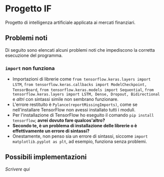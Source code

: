 # Progetto IF
Progetto di intelligenza artificiale applicata ai mercati finanziari.

## Problemi noti
Di seguito sono elencati alcuni problemi noti che impediscono la corretta esecuzione del programma.
### `import` non funziona
- Importazioni di librerie come `from tensorflow.keras.layers import LSTM`, `from tensorflow.keras.callbacks import ModelCheckpoint, TensorBoard`, `from tensorflow.keras.models import Sequential`, `from tensorflow.keras.layers import LSTM, Dense, Dropout, Bidirectional` e *altri* con sintassi simile non sembrano funzionare.
- L'errore restituito è `Pylance(reportMissingImports)`, come se nell'installare TensorFlow non avessi installato tutti i moduli.
- Per l'installazione di TensorFlow ho eseguito il comando `pip install tensorflow`; **avrei dovuto fare qualcos'altro?**
- **Secondo te, è un problema di installazione delle librerie o è effettivamente un errore di sintassi?**
- Onestamente, non penso sia un errore di sintassi, siccome `import matplotlib.pyplot as plt`, ad esempio, funziona senza problemi.

## Possibili implementazioni
_Scrivere qui_
